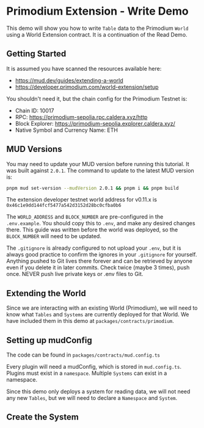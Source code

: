 # Primodium Extension - Write Demo

This demo will show you how to write `Table` data to the Primodium `World` using a World Extension contract. It is a continuation of the Read Demo.

## Getting Started

It is assumed you have scanned the resources available here:

- https://mud.dev/guides/extending-a-world
- https://developer.primodium.com/world-extension/setup

You shouldn't need it, but the chain config for the Primodium Testnet is:

- Chain ID: 10017
- RPC: https://primodium-sepolia.rpc.caldera.xyz/http
- Block Explorer: https://primodium-sepolia.explorer.caldera.xyz/
- Native Symbol and Currency Name: ETH

## MUD Versions

You may need to update your MUD version before running this tutorial. It was built against `2.0.1`. The command to update to the latest MUD version is:

```bash
pnpm mud set-version --mudVersion 2.0.1 && pnpm i && pnpm build
```

The extension developer testnet world address for v0.11.x is `0x46c1e9dd144fcf5477a542d3152d28bc0cfba0b6`

The `WORLD_ADDRESS` and `BLOCK_NUMBER` are pre-configured in the `.env.example`. You should copy this to `.env`, and make any desired changes there. This guide was written before the world was deployed, so the `BLOCK_NUMBER` will need to be updated.

The `.gitignore` is already configured to not upload your `.env`, but it is always good practice to confirm the ignores in your `.gitignore` for yourself. Anything pushed to Git lives there forever and can be retrieved by anyone even if you delete it in later commits. Check twice (maybe 3 times), push once. NEVER push live private keys or .env files to Git.

## Extending the World

Since we are interacting with an existing World (Primodium), we will need to know what `Tables` and `Systems` are currently deployed for that World. We have included them in this demo at `packages/contracts/primodium`.

## Setting up mudConfig

The code can be found in `packages/contracts/mud.config.ts`

Every plugin will need a mudConfig, which is stored in `mud.config.ts`. Plugins must exist in a `namespace`. Multiple `Systems` can exist in a namespace.

Since this demo only deploys a system for reading data, we will not need any new `Tables`, but we will need to declare a `Namespace` and `System`.

## Create the System

